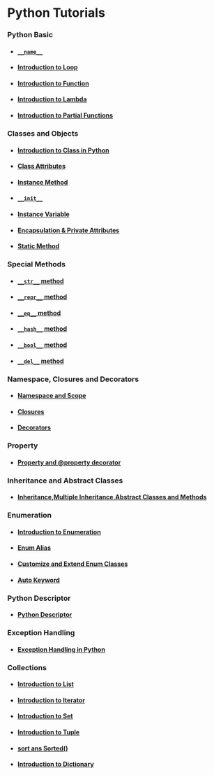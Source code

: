 # Python Tutorials

### Python Basic
-   #### [``__name__``](dundername/__name__.md)
-   #### [Introduction to Loop](loop/loop.ipynb)
-   #### [Introduction to Function](function/function.ipynb)
-   #### [Introduction to Lambda](function/lambda.ipynb)
-   #### [Introduction to Partial Functions](function/partialfunctions.ipynb)

### Classes and Objects
- #### [Introduction to Class in Python](<Classes and Objects/Class.md>)
- #### [Class Attributes](<Classes and Objects/ClassAttribute.md>)
- #### [Instance Method](<Classes and Objects/Method.md>)
- #### [``__init__``](<Classes and Objects/__init__.md>)
- #### [Instance Variable](<Classes and Objects/InstanceVariables.md>)
- #### [Encapsulation & Private Attributes](<Classes and Objects/Encapsulation.md>)
- #### [Static Method](<Classes and Objects/StaticMethod.md>)

### Special Methods
-   #### [``__str__`` method](<Special Methods/__str__.md>)
-   #### [``__repr__`` method](<Special Methods/__repr__.md>)
-   #### [``__eq__`` method](<Special Methods/__eq__.md>)
-   #### [``__hash__`` method](<Special Methods/__hash__.md>)
-   #### [``__bool__`` method](<Special Methods/__bool__.md>)
-   #### [``__del__`` method](<Special Methods/__del__.md>)

### Namespace, Closures and Decorators
-   #### [Namespace and Scope](Property/Namesspace.md)
-   #### [Closures](Property/Closures.md)
-   #### [Decorators](Decorator/Decorator.md)

### Property
-   #### [Property and @property decorator](Property/Property.md)

### Inheritance and Abstract Classes
-   #### [Inheritance,Multiple Inheritance,Abstract Classes and Methods ](ClassesandObjects/Inheritance.md)

### Enumeration
-   #### [Introduction to Enumeration](Enumeration/Introduction.ipynb)
-   #### [Enum Alias](Enumeration/EnumAlias.ipynb)
-   #### [Customize and Extend Enum Classes](Enumeration/CustomEnumClasses.ipynb)
-   #### [Auto Keyword](Enumeration/auto.ipynb)

### Python Descriptor
-   #### [Python Descriptor](Descriptors/PythonDescriptors.ipynb)

### Exception Handling
-   #### [Exception Handling in Python](<Exception Handling/ExceptionHandling.ipynb>)
### Collections
-   #### [Introduction to List](list/list.ipynb)
-   #### [Introduction to Iterator](iterator/iterator.ipynb)
-   #### [Introduction to Set](set/Set.ipynb)
-   #### [Introduction to Tuple ](Tuples.ipynb)
-   #### [sort ans Sorted()](sort/sort.ipynb)
-   #### [Introduction to Dictionary](dictionary/dictionary.ipynb)